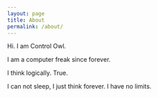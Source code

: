 ```yaml
---
layout: page
title: About
permalink: /about/
---
```


Hi. I am Control Owl.

I am a computer freak since forever.

I think logically. True.

I can not sleep, I just think forever. I have no limits.